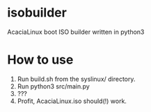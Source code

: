 # isobuilder
AcaciaLinux boot ISO builder written in python3

# How to use
1. Run build.sh from the syslinux/ directory.
2. Run python3 src/main.py
3. ???
4. Profit, AcaciaLinux.iso should(!) work.
